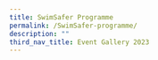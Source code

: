 ```yaml
---
title: SwimSafer Programme
permalink: /SwimSafer-programme/
description: ""
third_nav_title: Event Gallery 2023
---
```

